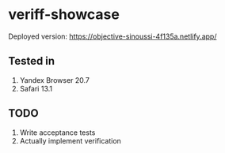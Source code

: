 # veriff-showcase

Deployed version: https://objective-sinoussi-4f135a.netlify.app/

## Tested in
1. Yandex Browser 20.7
2. Safari 13.1

## TODO
1. Write acceptance tests
2. Actually implement verification

